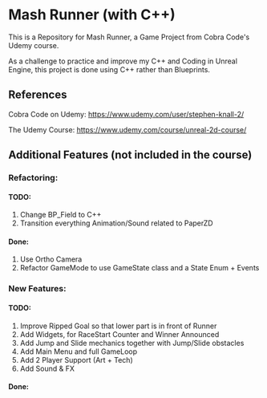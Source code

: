 # Mash Runner (with C++)
This is a Repository for Mash Runner, a Game Project from Cobra Code's Udemy course.

As a challenge to practice and improve my C++ and Coding in Unreal Engine, this project is done using C++ rather than Blueprints.

## References

Cobra Code on Udemy: https://www.udemy.com/user/stephen-knall-2/

The Udemy Course: https://www.udemy.com/course/unreal-2d-course/

## Additional Features (not included in the course)

### Refactoring:

#### TODO:

1. Change BP_Field to C++
3. Transition everything Animation/Sound related to PaperZD

#### Done:

1. Use Ortho Camera
2. Refactor GameMode to use GameState class and a State Enum + Events

### New Features:

#### TODO:

1. Improve Ripped Goal so that lower part is in front of Runner
2. Add Widgets, for RaceStart Counter and Winner Announced
3. Add Jump and Slide mechanics together with Jump/Slide obstacles
4. Add Main Menu and full GameLoop
5. Add 2 Player Support (Art + Tech)
6. Add Sound & FX

#### Done:
